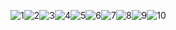 ![1](results/1.jpg?raw=true)![2](results/2.jpg?raw=true)![3](results/3.jpg?raw=true)![4](results/4.jpg?raw=true)![5](results/5.jpg?raw=true)![6](results/6.jpg?raw=true)![7](results/7.jpg?raw=true)![8](results/8.jpg?raw=true)![9](results/9.jpg?raw=true)![10](results/10.jpg?raw=true)
